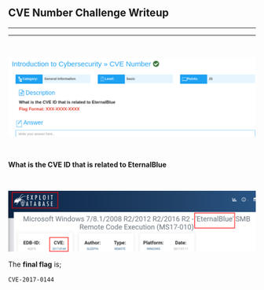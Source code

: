 ## CVE Number Challenge Writeup
---
---
<br>

![cvenumber](images/cve.png)

<br>

**What is the CVE ID that is related to EternalBlue**

<br>

![cvenumber](images/exploitdb.png)

The **final flag** is;

```shell
CVE-2017-0144
```

